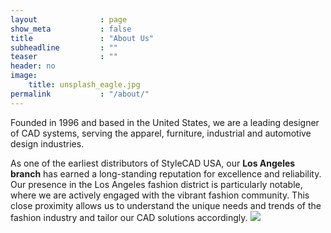 ```yaml
---
layout              : page
show_meta           : false
title               : "About Us"
subheadline         : ""
teaser              : ""
header: no
image:
    title: unsplash_eagle.jpg
permalink           : "/about/"
---
```

Founded in 1996 and based in the United States, we are a leading designer of CAD systems, serving the apparel, furniture, industrial and automotive design industries. 

As one of the earliest distributors of StyleCAD USA, our **Los Angeles branch** has earned a long-standing reputation for excellence and reliability. Our presence in the Los Angeles fashion district is particularly notable, where we are actively engaged with the vibrant fashion community. This close proximity allows us to understand the unique needs and trends of the fashion industry and tailor our CAD solutions accordingly.
<img src="{{ site.urlimg }}img1.png">





